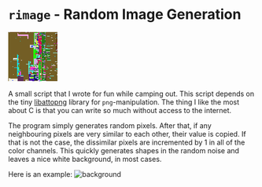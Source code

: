 # `rimage` - Random Image Generation

![hoejhus](./hoejhus.png)

A small script that I wrote for fun while camping out.
This script depends on the tiny [libattopng](https://github.com/misc0110/libattopng) library for `png`-manipulation.
The thing I like the most about C is that you can write so much without access to the internet.

The program simply generates random pixels.
After that, if any neighbouring pixels are very similar to each other, their value is copied.
If that is not the case, the dissimilar pixels are incremented by 1 in all of the color channels.
This quickly generates shapes in the random noise and leaves a nice white background, in most cases.

Here is an example:
![background](./bg.png)
